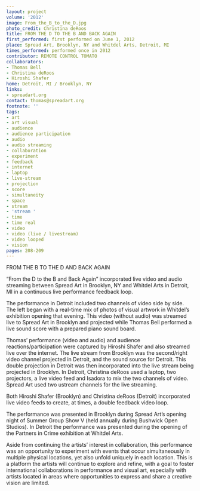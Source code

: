 ```yaml
---
layout: project
volume: '2012'
image: From_the_B_to_the_D.jpg
photo_credit: Christina deRoos
title: FROM THE D TO THE B AND BACK AGAIN
first_performed: first performed on June 1, 2012
place: Spread Art, Brooklyn, NY and Whitdel Arts, Detroit, MI
times_performed: performed once in 2012
contributor: REMOTE CONTROL TOMATO
collaborators:
- Thomas Bell
- Christina deRoos
- Hiroshi Shafer
home: Detroit, MI / Brooklyn, NY
links:
- spreadart.org
contact: thomas@spreadart.org
footnote: ''
tags:
- art
- art visual
- audience
- audience participation
- audio
- audio streaming
- collaboration
- experiment
- feedback
- internet
- laptop
- live-stream
- projection
- score
- simultaneity
- space
- stream
- 'stream '
- time
- time real
- video
- video (live / livestream)
- video looped
- vision
pages: 208-209
---
```


FROM THE B TO THE D AND BACK AGAIN

“From the D to the B and Back Again” incorporated live video and audio streaming between Spread Art in Brooklyn, NY and Whitdel Arts in Detroit, MI in a continuous live performance feedback loop.

The performance in Detroit included two channels of video side by side. The left began with a real-time mix of photos of visual artwork in Whitdel’s exhibition opening that evening. This video (without audio) was streamed live to Spread Art in Brooklyn and projected while Thomas Bell performed a live sound score with a prepared piano sound board.

Thomas’ performance (video and audio) and audience reactions/participation were captured by Hiroshi Shafer and also streamed live over the internet. The live stream from Brooklyn was the second/right video channel projected in Detroit, and the sound source for Detroit. This double projection in Detroit was then incorporated into the live stream being projected in Brooklyn. In Detroit, Christina deRoos used a laptop, two projectors, a live video feed and Isadora to mix the two channels of video. Spread Art used two ustream channels for the live streaming.

Both Hiroshi Shafer (Brooklyn) and Christina deRoos (Detroit) incorporated live video feeds to create, at times, a double feedback video loop.

The performance was presented in Brooklyn during Spread Art’s opening night of Summer Group Show V (held annually during Bushwick Open Studios). In Detroit the performance was presented during the opening of the Partners in Crime exhibition at Whitdel Arts.

Aside from continuing the artists’ interest in collaboration, this performance was an opportunity to experiment with events that occur simultaneously in multiple physical locations, yet also unfold uniquely in each location. This is a platform the artists will continue to explore and refine, with a goal to foster international collaborations in performance and visual art, especially with artists located in areas where opportunities to express and share a creative vision are limited.
